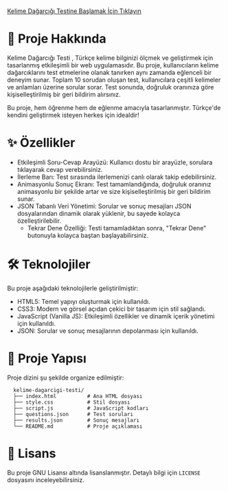 #

[Kelime Dağarcığı Testine Başlamak İçin Tıklayın](https://hipomedrus.github.io/quizhub/kelime-dagarcigi.html)

# 📖 Proje Hakkında 

Kelime Dağarcığı Testi , Türkçe kelime bilginizi ölçmek ve geliştirmek için tasarlanmış etkileşimli bir web uygulamasıdır. Bu proje, kullanıcıların kelime dağarcıklarını test etmelerine olanak tanırken aynı zamanda eğlenceli bir deneyim sunar. Toplam 10 sorudan oluşan test, kullanıcılara çeşitli kelimeler ve anlamları üzerine sorular sorar. Test sonunda, doğruluk oranınıza göre kişiselleştirilmiş bir geri bildirim alırsınız. 

Bu proje, hem öğrenme hem de eğlenme amacıyla tasarlanmıştır. Türkçe'de kendini geliştirmek isteyen herkes için idealdir!

# ✨ Özellikler 

- Etkileşimli Soru-Cevap Arayüzü:  Kullanıcı dostu bir arayüzle, sorulara tıklayarak cevap verebilirsiniz.
- İlerleme Barı:  Test sırasında ilerlemenizi canlı olarak takip edebilirsiniz.
- Animasyonlu Sonuç Ekranı:  Test tamamlandığında, doğruluk oranınız animasyonlu bir şekilde artar ve size kişiselleştirilmiş bir geri bildirim sunar.
- JSON Tabanlı Veri Yönetimi:  Sorular ve sonuç mesajları JSON dosyalarından dinamik olarak yüklenir, bu sayede kolayca özelleştirilebilir.
  - Tekrar Dene Özelliği:  Testi tamamladıktan sonra, "Tekrar Dene" butonuyla kolayca baştan başlayabilirsiniz.
     
     

# 🛠️ Teknolojiler 

Bu proje aşağıdaki teknolojilerle geliştirilmiştir: 

- HTML5:  Temel yapıyı oluşturmak için kullanıldı.
- CSS3:  Modern ve görsel açıdan çekici bir tasarım için stil sağlandı.
- JavaScript (Vanilla JS):  Etkileşimli özellikler ve dinamik içerik yönetimi için kullanıldı.
- JSON:  Sorular ve sonuç mesajlarının depolanması için kullanıldı.
     

# 📂 Proje Yapısı 

Proje dizini şu şekilde organize edilmiştir: 
 
```
  kelime-dagarcigi-testi/
  ├── index.html          # Ana HTML dosyası
  ├── style.css           # Stil dosyası
  ├── script.js           # JavaScript kodları
  ├── questions.json      # Test soruları
  ├── results.json        # Sonuç mesajları
  └── README.md           # Proje açıklaması
```
 

     

# 📜 Lisans 

Bu proje GNU Lisansı  altında lisanslanmıştır. Detaylı bilgi için `LICENSE` dosyasını inceleyebilirsiniz. 

     

